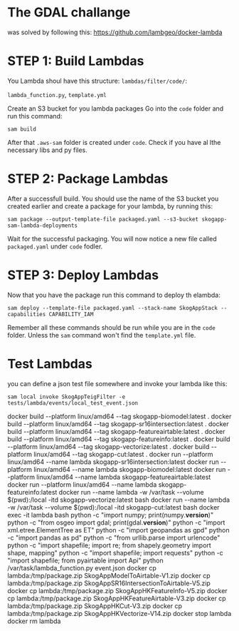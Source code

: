 # The GDAL challange 
was solved by following this:
https://github.com/lambgeo/docker-lambda

# STEP 1: Build Lambdas
You Lambda shoul have this structure:
`lambdas/filter/code/`:

`lambda_function.py`,
`template.yml`

Create an S3 bucket for you lambda packages
Go into the `code` folder
and run this command:
```
sam build
```
After that `.aws-sam` folder is created under `code`. Check if you have al lthe necessary libs and py files.

# STEP 2: Package Lambdas
After a successfull build. You should use the name of the S3 bucket you created earlier and create a package for your lambda, by running this:
```
sam package --output-template-file packaged.yaml --s3-bucket skogapp-sam-lambda-deployments
```
Wait for the successful packaging.
You will now notice a new file called `packaged.yaml` under `code` fodler.

# STEP 3: Deploy Lambdas
Now that you have the package run this command to deploy th elambda:
```
sam deploy --template-file packaged.yaml --stack-name SkogAppStack --capabilities CAPABILITY_IAM
```

Remember all these commands should be run while you are in the `code` folder. Unless the `sam` command won't find the `template.yml` file.

# Test Lambdas
you can define a json test file somewhere and invoke your lambda like this:
```
sam local invoke SkogAppTeigFilter -e tests/lambda/events/local_test_event.json
```


docker build --platform linux/amd64 --tag skogapp-biomodel:latest .
docker build --platform linux/amd64 --tag skogapp-sr16intersection:latest .
docker build --platform linux/amd64 --tag skogapp-featureairtable:latest .
docker build --platform linux/amd64 --tag skogapp-featureinfo:latest .
docker build --platform linux/amd64 --tag skogapp-vectorize:latest .
docker build --platform linux/amd64 --tag skogapp-cut:latest .
docker run --platform linux/amd64 --name lambda skogapp-sr16intersection:latest
docker run --platform linux/amd64 --name lambda skogapp-biomodel:latest
docker run --platform linux/amd64 --name lambda skogapp-featureairtable:latest
docker run --platform linux/amd64 --name lambda skogapp-featureinfo:latest
docker run --name lambda -w /var/task --volume $(pwd):/local -itd skogapp-vectorize:latest bash
docker run --name lambda -w /var/task --volume $(pwd):/local -itd skogapp-cut:latest bash
docker exec -it lambda bash
python -c "import numpy; print(numpy.__version__)"
python -c "from osgeo import gdal; print(gdal.__version__)"
python -c "import xml.etree.ElementTree as ET"
python -c "import geopandas as gpd"
python -c "import pandas as pd"
python -c "from urllib.parse import urlencode"
python -c "import shapefile; import re; from shapely.geometry import shape, mapping"
python -c "import shapefile; import requests"
python -c "import shapefile; from pyairtable import Api"
python /var/task/lambda_function.py event.json
docker cp lambda:/tmp/package.zip SkogAppModelToAirtable-V1.zip
docker cp lambda:/tmp/package.zip SkogAppSR16IntersectionToAirtable-V5.zip
docker cp lambda:/tmp/package.zip SkogAppHKFeatureInfo-V5.zip
docker cp lambda:/tmp/package.zip SkogAppHKFeatureAirtable-V3.zip
docker cp lambda:/tmp/package.zip SkogAppHKCut-V3.zip
docker cp lambda:/tmp/package.zip SkogAppHKVectorize-V14.zip
docker stop lambda
docker rm lambda